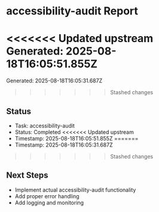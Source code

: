 # accessibility-audit Report

<<<<<<< Updated upstream
Generated: 2025-08-18T16:05:51.855Z
=======
Generated: 2025-08-18T16:05:31.687Z
>>>>>>> Stashed changes

## Status
- Task: accessibility-audit
- Status: Completed
<<<<<<< Updated upstream
- Timestamp: 2025-08-18T16:05:51.855Z
=======
- Timestamp: 2025-08-18T16:05:31.687Z
>>>>>>> Stashed changes

## Next Steps
- Implement actual accessibility-audit functionality
- Add proper error handling
- Add logging and monitoring
